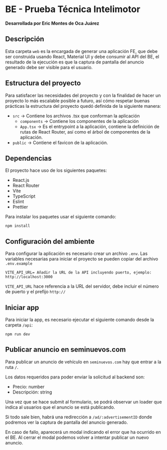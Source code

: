 # BE - Prueba Técnica Intelimotor

**Desarrollada por Eric Montes de Oca Juárez**

## Descripción

Esta carpeta `web` es la encargada de generar una aplicación FE, que debe ser construida usando React, Material UI y debe consumir al API del BE, el resultado de la ejecución es que la captura de pantalla del anuncio generado debe ser visible para el usuario.

## Estructura del proyecto

Para satisfacer las necesidades del proyecto y con la finalidad de hacer un proyecto lo más escalable posible a futuro, así cómo respetar buenas prácticas la estructura del proyecto quedó definida de la siguiente manera:

- `src` -> Contiene los archivos .tsx que conforman la aplicación
  - `components` -> Contiene los componentes de la aplicación
  - `App.tsx` -> Es el entrypoint a la aplicación, contiene la definición de rutas de React Router, así como el árbol de componentes de la aplicación.
- `public` -> Contiene el favicon de la aplicación.

## Dependencias

El proyecto hace uso de los siguientes paquetes:

- React.js
- React Router
- Vite
- TypeScript
- Eslint
- Prettier

Para instalar los paquetes usar el siguiente comando:

```
npm install
```

## Configuración del ambiente

Para configurar la aplicación es necesario crear un archivo `.env`. Las variables necesarias para iniciar el proyecto se pueden copiar del archivo `.env.example`

```
VITE_API_URL= Añadir la URL de la API incluyendo puerto, ejemplo: http://localhost:3000
```

`VITE_API_URL` hace referencia a la URL del servidor, debe incluir el número de puerto y el prefijo `http://`

## Iniciar app

Para iniciar la app, es necesario ejecutar el siguiente comando desde la carpeta `/api`:

```
npm run dev
```

## Publicar anuncio en seminuevos.com

Para publicar un anuncio de vehículo en `seminuevos.com`
hay que entrar a la ruta `/`.

Los datos requeridos para poder enviar la solicitud al backend son:

- Precio: number
- Descripción: string

Una vez que se hace submit al formulario, se podrá observar un loader que indica al usuarios que el anuncio se está publicando.

Si todo sale bien, habrá una redirección a `/ad/:advertisementID` donde podremos ver la captura de pantalla del anuncio generado.

En caso de fallo, aparecerá un modal indicando el error que ha ocurrido en el BE. Al cerrar el modal podemos volver a intentar publicar un nuevo anuncio.
